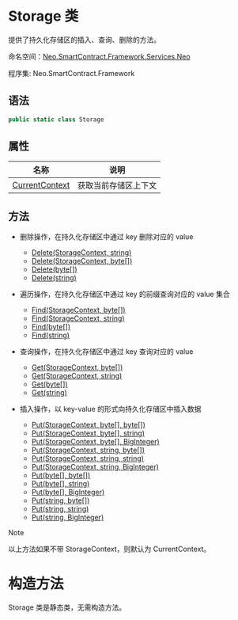 # Storage 类

提供了持久化存储区的插入、查询、删除的方法。

命名空间：[Neo.SmartContract.Framework.Services.Neo](../neo.md)

程序集: Neo.SmartContract.Framework

## 语法

```c#
public static class Storage
```

## 属性

| 名称                                        | 说明                 |
| ------------------------------------------- | -------------------- |
| [CurrentContext](Storage/CurrentContext.md) | 获取当前存储区上下文 |

## 方法

- 删除操作，在持久化存储区中通过 key 删除对应的 value
  - [Delete(StorageContext, string)](Storage/Delete.md) 
  - [Delete(StorageContext, byte[])](Storage/Delete.md)
  - [Delete(byte[])](Storage/Delete.md) 
  - [Delete(string)](Storage/Delete.md)

- 遍历操作，在持久化存储区中通过 key 的前缀查询对应的 value 集合
  - [Find(StorageContext, byte[])](Storage/Find.md)
  - [Find(StorageContext, string)](Storage/Find.md) 
  - [Find(byte[])](Storage/Find.md)
  - [Find(string)](Storage/Find.md)

- 查询操作，在持久化存储区中通过 key 查询对应的 value
  - [Get(StorageContext, byte[])](Storage/Get.md)
  - [Get(StorageContext, string)](Storage/Get.md) 
  - [Get(byte[])](Storage/Get.md) 
  - [Get(string)](Storage/Get.md)

- 插入操作，以 key-value 的形式向持久化存储区中插入数据
  - [Put(StorageContext, byte[], byte[])](Storage/Put.md)
  - [Put(StorageContext, byte[], string)](Storage/Put.md)
  - [Put(StorageContext, byte[], BigInteger)](Storage/Put.md) 
  - [Put(StorageContext, string, byte[])](Storage/Put.md)
  - [Put(StorageContext, string, string)](Storage/Put.md)
  - [Put(StorageContext, string, BigInteger)](Storage/Put.md)
  - [Put(byte[], byte[])](Storage/Put.md) 
  - [Put(byte[], string)](Storage/Put.md)
  - [Put(byte[], BigInteger)](Storage/Put.md)
  - [Put(string, byte[])](Storage/Put.md)
  - [Put(string, string)](Storage/Put.md) 
  - [Put(string, BigInteger)](Storage/Put.md)

> [!Note]
>
> 以上方法如果不带 StorageContext，则默认为 CurrentContext。

# 构造方法

Storage 类是静态类，无需构造方法。
